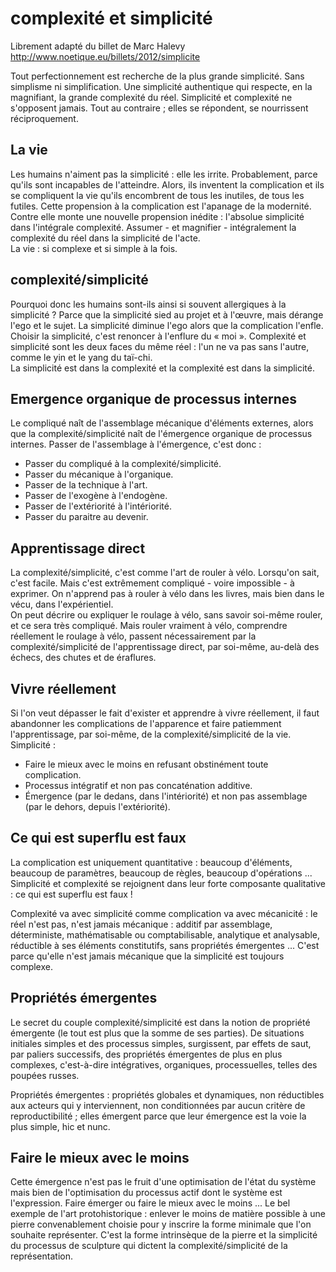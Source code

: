 # complexité et simplicité
Librement adapté du billet de Marc Halevy<br>
http://www.noetique.eu/billets/2012/simplicite

Tout perfectionnement est recherche de la plus grande simplicité. Sans simplisme ni simplification. Une simplicité authentique qui respecte, en la magnifiant, la grande complexité du réel.
Simplicité et complexité ne s'opposent jamais. Tout au contraire ; elles se répondent, se nourrissent réciproquement. 

## La vie
Les humains n'aiment pas la simplicité : elle les irrite. Probablement, parce qu'ils sont incapables de l'atteindre. Alors, ils inventent la complication et ils se compliquent la vie qu'ils encombrent de tous les inutiles, de tous les futiles. Cette propension à la complication est l'apanage de la modernité.<br>
Contre elle monte une nouvelle propension inédite : l'absolue simplicité dans l'intégrale complexité. Assumer - et magnifier - intégralement la complexité du réel dans la simplicité de l'acte.<br>
La vie : si complexe et si simple à la fois. 

## complexité/simplicité
Pourquoi donc les humains sont-ils ainsi si souvent allergiques à la simplicité ? Parce que la simplicité sied au projet et à l'œuvre, mais dérange l'ego et le sujet. La simplicité diminue l'ego alors que la complication l'enfle. Choisir la simplicité, c'est renoncer à l'enflure du « moi ».
Complexité et simplicité sont les deux faces du même réel : l'un ne va pas sans l'autre, comme le yin et le yang du taï-chi.<br>
La simplicité est dans la complexité et la complexité est dans la simplicité.

## Emergence organique de processus internes
Le compliqué naît de l'assemblage mécanique d'éléments externes, alors que la complexité/simplicité naît de l'émergence organique de processus internes. Passer de l'assemblage à l'émergence, c'est donc :
- Passer du compliqué à la complexité/simplicité. 
- Passer du mécanique à l'organique. 
- Passer de la technique à l'art. 
- Passer de l'exogène à l'endogène. 
- Passer de l'extériorité à l'intériorité. 
- Passer du paraitre au devenir. 

## Apprentissage direct
La complexité/simplicité, c'est comme l'art de rouler à vélo. Lorsqu'on sait, c'est facile. Mais c'est extrêmement compliqué - voire impossible - à exprimer. On n'apprend pas à rouler à vélo dans les livres, mais bien dans le vécu, dans l'expérientiel.<br>
On peut décrire ou expliquer le roulage à vélo, sans savoir soi-même rouler, et ce sera très compliqué. Mais rouler vraiment à vélo, comprendre réellement le roulage à vélo, passent nécessairement par la complexité/simplicité de l'apprentissage direct, par soi-même, au-delà des échecs, des chutes et de éraflures.

## Vivre réellement
Si l'on veut dépasser le fait d'exister et apprendre à vivre réellement, il faut abandonner les complications de l'apparence et faire patiemment l'apprentissage, par soi-même, de la complexité/simplicité de la vie. 
Simplicité : 
- Faire le mieux avec le moins en refusant obstinément toute complication. 
- Processus intégratif et non pas concaténation additive. 
- Émergence (par le dedans, dans l'intériorité) et non pas assemblage (par le dehors, depuis l'extériorité).

## Ce qui est superflu est faux
La complication est uniquement quantitative : beaucoup d'éléments, beaucoup de paramètres, beaucoup de règles, beaucoup d'opérations ... Simplicité et complexité se rejoignent dans leur forte composante qualitative : ce qui est superflu est faux !

Complexité va avec simplicité comme complication va avec mécanicité : le réel n'est pas, n'est jamais mécanique : additif par assemblage, déterministe, mathématisable ou comptabilisable, analytique et analysable, réductible à ses éléments constitutifs, sans propriétés émergentes ... C'est parce qu'elle n'est jamais mécanique que la simplicité est toujours complexe. 

## Propriétés émergentes
Le secret du couple complexité/simplicité est dans la notion de propriété émergente (le tout est plus que la somme de ses parties). De situations initiales simples et des processus simples, surgissent, par effets de saut, par paliers successifs, des propriétés émergentes de plus en plus complexes, c'est-à-dire intégratives, organiques, processuelles, telles des poupées russes.

Propriétés émergentes : propriétés globales et dynamiques, non réductibles aux acteurs qui y interviennent, non conditionnées par aucun critère de reproductibilité ; elles émergent parce que leur émergence est la voie la plus simple, hic et nunc. 

## Faire le mieux avec le moins
Cette émergence n'est pas le fruit d'une optimisation de l'état du système mais bien de l'optimisation du processus actif dont le système est l'expression. 
Faire émerger ou faire le mieux avec le moins ... Le bel exemple de l'art protohistorique : enlever le moins de matière possible à une pierre convenablement choisie pour y inscrire la forme minimale que l'on souhaite représenter. C'est la forme intrinsèque de la pierre et la simplicité du processus de sculpture qui dictent la complexité/simplicité de la représentation.
